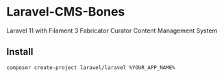# Laravel-CMS-Bones
Laravel 11 with Filament 3 Fabricator Curator Content Management System


## Install
```sh
composer create-project laravel/laravel %YOUR_APP_NAME%
```

